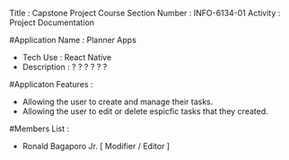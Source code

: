 <!-- # planner-app-react-native -->
<!-- Final Group Project -->

Title                   :   Capstone Project
Course Section Number	:   INFO-6134-01
Activity                :   Project Documentation

#Application Name    :   Planner Apps
- Tech Use           :   React Native
- Description        :   ? ? ? ? ? ?

#Applicaton Features    :
- Allowing the user to create and manage their tasks.
- Allowing the user to edit or delete espicfic tasks that they created.

#Members List :
- Ronald Bagaporo Jr. [ Modifier / Editor ]

